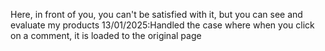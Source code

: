 Here, in front of you, you can't be satisfied with it, but you can see and evaluate my products
13/01/2025:Handled the case where when you click on a comment, it is loaded to the original page
